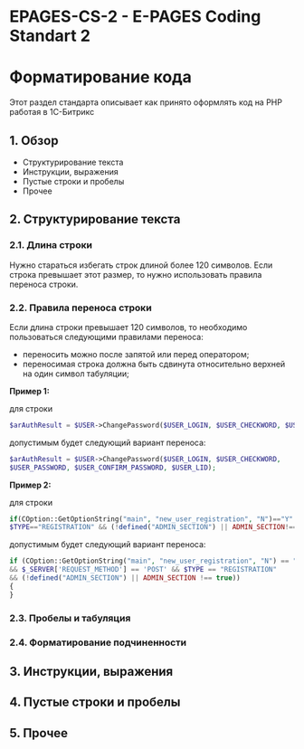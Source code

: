 # EPAGES-CS-2 - E-PAGES Coding Standart 2

<h1>Форматирование кода</h1>

Этот раздел стандарта описывает как принято оформлять код на PHP работая в 1С-Битрикс

<h2>1. Обзор</h2>
<ul>
    <li>Структурирование текста</li>
    <li>Инструкции, выражения</li>
    <li>Пустые строки и пробелы</li>
    <li>Прочее</li>
</ul>

<h2>2. Структурирование текста</h2>
<h3>2.1. Длина строки</h3>
Нужно стараться избегать строк длиной более 120 символов. Если строка превышает этот размер, то нужно использовать правила переноса строки.

<h3>2.2. Правила переноса строки</h3>
Если длина строки превышает 120 символов, то необходимо пользоваться следующими правилами переноса:
<ul>
    <li>переносить можно после запятой или перед оператором;</li>
    <li>переносимая строка должна быть сдвинута относительно верхней на один символ табуляции;</li>
</ul>

<b>Пример 1:</b>

для строки
```php
$arAuthResult = $USER->ChangePassword($USER_LOGIN, $USER_CHECKWORD, $USER_PASSWORD, $USER_CONFIRM_PASSWORD, $USER_LID);
```

допустимым будет следующий вариант переноса:
```php
$arAuthResult = $USER->ChangePassword($USER_LOGIN, $USER_CHECKWORD,
$USER_PASSWORD, $USER_CONFIRM_PASSWORD, $USER_LID);
```

<b>Пример 2:</b>

для строки
```php
if(COption::GetOptionString("main", "new_user_registration", "N")=="Y" && $_SERVER['REQUEST_METHOD']=='POST' && 
$TYPE=="REGISTRATION" && (!defined("ADMIN_SECTION") || ADMIN_SECTION!==true))
```

допустимым будет следующий вариант переноса:
```php
if (COption::GetOptionString("main", "new_user_registration", "N") == "Y"
&& $_SERVER['REQUEST_METHOD'] == 'POST' && $TYPE == "REGISTRATION"
&& (!defined("ADMIN_SECTION") || ADMIN_SECTION !== true))
{
}
```

<h3>2.3. Пробелы и табуляция</h3>
<h3>2.4. Форматирование подчиненности</h3>


<h2>3. Инструкции, выражения</h2>


<h2>4. Пустые строки и пробелы</h2>


<h2>5. Прочее</h2>

